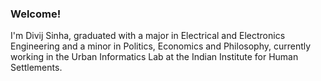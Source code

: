 ### Welcome!

I'm Divij Sinha, graduated with a major in Electrical and Electronics Engineering and a minor in Politics, Economics and Philosophy, currently working in the Urban Informatics Lab at the Indian Institute for Human Settlements.
